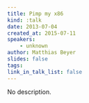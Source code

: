 ```yaml
---
title: Pimp my x86
kind: :talk
date: 2013-07-04
created_at: 2015-07-11
speakers:
    - unknown
author: Matthias Beyer
slides: false
tags:
link_in_talk_list: false
---
```


No description.
